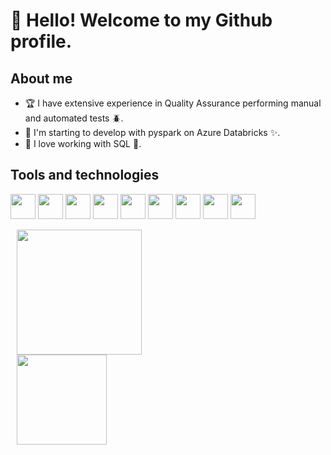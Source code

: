 # 👋 Hello! Welcome to my Github profile.

## About me

- 🏆 I have extensive experience in Quality Assurance performing manual and automated tests 🪲.
- 🔰 I'm starting to develop with pyspark on Azure Databricks ✨.
- 🎲 I love working with SQL 🎲.

## Tools and technologies

<img loading="lazy" src="https://cdn.jsdelivr.net/gh/devicons/devicon/icons/git/git-original.svg" width="40" height="40"/> <img loading="lazy" src="https://cdn.jsdelivr.net/gh/devicons/devicon@latest/icons/junit/junit-original.svg" width="40" height="40"/> <img loading="lazy" src="https://cdn.jsdelivr.net/gh/devicons/devicon@latest/icons/java/java-original.svg" width="40" height="40"/> <img loading="lazy" src="https://cdn.jsdelivr.net/gh/devicons/devicon@latest/icons/python/python-original.svg" width="40" height="40"/> <img loading="lazy" src="https://cdn.jsdelivr.net/gh/devicons/devicon@latest/icons/cucumber/cucumber-plain.svg" width="40" height="40"/> <img loading="lazy" src="https://cdn.jsdelivr.net/gh/devicons/devicon@latest/icons/maven/maven-original.svg" width="40" height="40"/> <img loading="lazy" src="https://cdn.jsdelivr.net/gh/devicons/devicon@latest/icons/selenium/selenium-original.svg" width="40" height="40"/> <img loading="lazy" src="https://cdn.jsdelivr.net/gh/devicons/devicon@latest/icons/apachespark/apachespark-original.svg" width="40" height="40"/> <img img loading="lazy" src="https://cdn.jsdelivr.net/gh/devicons/devicon@latest/icons/azure/azure-original.svg" width="40" height="40"/>

<div style="box-sizing: border-box; align-items: center; justify-content: center ; width: 600px; height: 500px; margin: 10px">
  <div>
    <img height="200px" src="https://github-readme-stats.vercel.app/api?username=jacksonapdantas&show_icons=true&count_private=false&theme=tokyonight" />
  </div>
  <div>
    <img height="144px" src="https://github-readme-stats.vercel.app/api/top-langs/?username=jacksonapdantas&hide_progress=true&theme=tokyonight" />
  </div>
</div>
